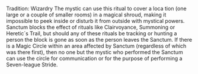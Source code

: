 Tradition: Wizardry The mystic can use this ritual to cover a loca tion (one large or a couple of smaller rooms) in a magical shroud, making it impossible to peek inside or disturb it from outside with mystical powers. Sanctum blocks the effect of rituals like Clairvoyance, Summoning or Heretic´s Trail, but should any of these rituals be tracking or hunting a person the block is gone as soon as the person leaves the Sanctum.
If there is a Magic Circle within an area affected by Sanctum (regardless of which was there first), then no one but the mystic who performed the Sanctum can use the circle for communication or for the purpose of performing a Seven-league Stride.